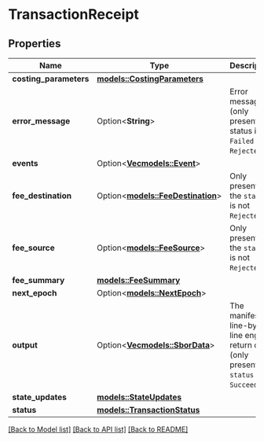 # TransactionReceipt

## Properties

Name | Type | Description | Notes
------------ | ------------- | ------------- | -------------
**costing_parameters** | [**models::CostingParameters**](CostingParameters.md) |  | 
**error_message** | Option<**String**> | Error message (only present if status is `Failed` or `Rejected`) | [optional]
**events** | Option<[**Vec<models::Event>**](Event.md)> |  | [optional]
**fee_destination** | Option<[**models::FeeDestination**](FeeDestination.md)> | Only present if the `status` is not `Rejected`. | [optional]
**fee_source** | Option<[**models::FeeSource**](FeeSource.md)> | Only present if the `status` is not `Rejected`. | [optional]
**fee_summary** | [**models::FeeSummary**](FeeSummary.md) |  | 
**next_epoch** | Option<[**models::NextEpoch**](NextEpoch.md)> |  | [optional]
**output** | Option<[**Vec<models::SborData>**](SborData.md)> | The manifest line-by-line engine return data (only present if `status` is `Succeeded`) | [optional]
**state_updates** | [**models::StateUpdates**](StateUpdates.md) |  | 
**status** | [**models::TransactionStatus**](TransactionStatus.md) |  | 

[[Back to Model list]](../README.md#documentation-for-models) [[Back to API list]](../README.md#documentation-for-api-endpoints) [[Back to README]](../README.md)


